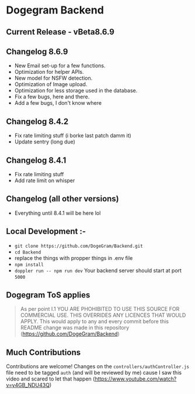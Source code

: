 # Dogegram Backend

## Current Release - vBeta8.6.9 

## Changelog 8.6.9
 - New Email set-up for a few functions.
 - Optimization for helper APIs.
 - New model for NSFW detection.
 - Optimization of Image upload.
 - Optimization for less storage used in the database.
 - Fix a few bugs, here and there.
 - Add a few bugs, I don't know where

## Changelog 8.4.2
 - Fix rate limiting stuff (i borke last patch damm it)
 - Update sentry (long due)

## Changelog 8.4.1
 - Fix rate limiting stuff
 - Add rate limit on whisper

## Changelog (all other versions)
 - Everything until 8.4.1 will be here lol

## Local Development :-
- `git clone https://github.com/DogeGram/Backend.git`
- `cd Backend`
- replace the things with propper things in .env file
- `npm install`
- `doppler run -- npm run dev`
Your backend server should start at port `5000`

## Dogegram ToS applies
> As per point I.1 YOU ARE PHOHIBITED TO USE THIS SOURCE FOR COMMERCIAL USE. THIS OVERRIDES ANY LICENCES THAT WOULD APPLY. This would apply to any and every commit before this README change was made in this repository (https://github.com/DogeGram/Backend)

## Much Contributions
Contributions are welcome! Changes on the `controllers/authController.js` file need to be tagged `auth` (and will be reviewed by me) cause I saw this video and scared to let that happen (https://www.youtube.com/watch?v=y4GB_NDU43Q)
